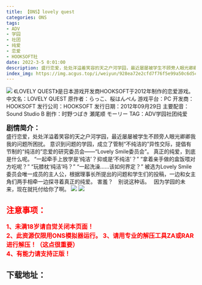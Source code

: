 ```yaml
---
title: 【ONS】lovely quest
categories: ONS
tags:
- ADV
- 学园
- 社团
- 纯爱
- 恋爱
- HOOKSOFT社
date: 2022-3-5 0:01:00
description: 盛行恋爱，处处洋溢着笑容的天之户河学园，最近屡屡被学生不顾旁人眼光卿卿我我的问题所困扰。意识到问题的学园，成立了管制“不纯洁的”异性交际，提倡有节制的“纯洁的”恋爱的研究委员会——“Lovely Smile委员会”。
index_img: https://img.acgus.top/i/weiyun/928ea72e2cfd7f76f5e99a50c6d5c96a7b6ff5453fa9278b9eeea91d277f078c73547f0d1c07fca468076a8d498e72d1.webp
---
```

![](https://img.acgus.top/i/weiyun/928ea72e2cfd7f76f5e99a50c6d5c96a7b6ff5453fa9278b9eeea91d277f078c73547f0d1c07fca468076a8d498e72d1.webp)
《LOVELY QUEST》是日本游戏开发商HOOKSOFT于2012年制作的恋爱游戏。
中文名：LOVELY QUEST
原作者：らっこ、桜はんぺん
游戏平台：PC
开发商：HOOKSOFT
发行公司：HOOKSOFT
发行日期：2012年09月29日
主要配音：Sound Studio B
剧作：时野つばき 瀬尾顺 モーリー
TAG：ADV学园社团纯爱

<font size=4>**剧情简介：**</font>  
盛行恋爱，处处洋溢着笑容的天之户河学园，最近屡屡被学生不顾旁人眼光卿卿我我的问题所困扰。
意识到问题的学园，成立了管制“不纯洁的”异性交际，提倡有节制的“纯洁的”恋爱的研究委员会——“Lovely Smile委员会”。
真正的纯爱，到底是什么呢。
“一起牵手上放学是‘纯洁’？抑或是‘不纯洁’？”
“拿着亲手做的盒饭喂对方吃呢？”
“玩膝枕‘纯洁’吗？”
“一起洗澡……该如何界定？”
被选为Lovely Smile委员会唯一成员的主人公，根据理事长所提出的问题和学生们的投稿，一边和女主角们两手相牵一边探寻着真正的纯爱。
害羞？　别说这种话。　
因为学园的未来，现在就托付给你了啊。
![](https://img.acgus.top/i/weiyun/13219fbf00b9a714fb8b76417737ba18fe5a837a6739b0db0f8e068fc952501d894ef21fa76c8c3c081fb25e0ee8ec10.webp)
![](https://img.acgus.top/i/weiyun/c13c9e802d41835731715e465f97dcb5a4160f1f9d2705ee20af69c3a17c2a2081caaef7a11383a2a1d1657eda938fe4.webp)


## <font color=#FF0000 >注意事项：</font>  
<font color=#FF0000 size=3><b>1、未满18岁请自觉关闭本页面！            
2、此资源仅限用ONS模拟器运行。
3、请用专业的解压工具ZA或RAR进行解压！（这点很重要）             
4、有能力请支持正版！</b></font>

## 下载地址：